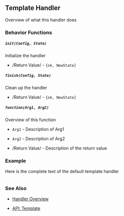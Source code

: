

## Template Handler

  Overview of what this handler does

### Behavior Functions
 
##### `init(Config, State)`

  Initialize the handler

 *  /Return Value/ - `{ok, NewState}` 

##### `finish(Config, State)`

  Clean up the handler

 *  /Return Value/ - `{ok, NewState}`
  
##### `function(Arg1, Arg2)`
  
  Overview of this function

 *  `Arg1` - Description of Arg1

 *  `Arg2` - Description of Arg2

 *  /Return Value/ - Description of the return value

### Example

Here is the complete text of the default template handler

```erlang


```


### See Also

 *  [Handler Overview](../handlers.html)

 *  [API: Template](../api.html#sec-X)
